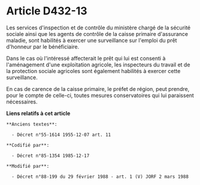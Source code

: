 # Article D432-13

Les services d'inspection et de contrôle du ministère chargé de la sécurité sociale ainsi que les agents de contrôle de la
caisse primaire d'assurance maladie, sont habilités à exercer une surveillance sur l'emploi du prêt d'honneur par le
bénéficiaire.

Dans le cas où l'intéressé affecterait le prêt qui lui est consenti à l'aménagement d'une exploitation agricole, les
inspecteurs du travail et de la protection sociale agricoles sont également habilités à exercer cette surveillance.

En cas de carence de la caisse primaire, le préfet de région, peut prendre, pour le compte de celle-ci, toutes mesures
conservatoires qui lui paraissent nécessaires.

**Liens relatifs à cet article**

	**Anciens textes**:

	  - Décret n°55-1614 1955-12-07 art. 11

	**Codifié par**:

	  - Décret n°85-1354 1985-12-17

	**Modifié par**:

	  - Décret n°88-199 du 29 février 1988 - art. 1 (V) JORF 2 mars 1988
